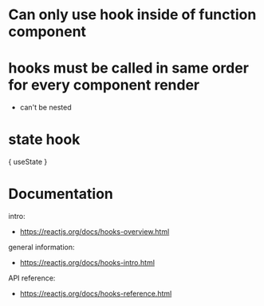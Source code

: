 # Can only use hook inside of function component

# hooks must be called in same order for every component render

- can't be nested

# state hook

{ useState }

# Documentation

intro:

- https://reactjs.org/docs/hooks-overview.html

general information:

- https://reactjs.org/docs/hooks-intro.html

API reference:

- https://reactjs.org/docs/hooks-reference.html
